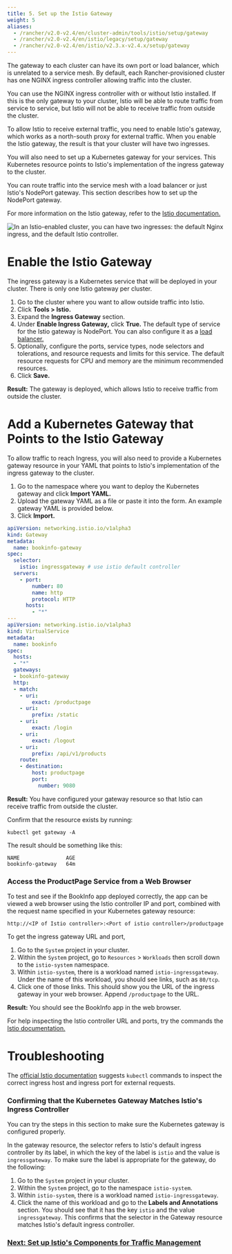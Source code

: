 ```yaml
---
title: 5. Set up the Istio Gateway
weight: 5
aliases:
  - /rancher/v2.0-v2.4/en/cluster-admin/tools/istio/setup/gateway
  - /rancher/v2.0-v2.4/en/istio/legacy/setup/gateway
  - /rancher/v2.0-v2.4/en/istio/v2.3.x-v2.4.x/setup/gateway
---
```


The gateway to each cluster can have its own port or load balancer, which is unrelated to a service mesh. By default, each Rancher-provisioned cluster has one NGINX ingress controller allowing traffic into the cluster. 

You can use the NGINX ingress controller with or without Istio installed. If this is the only gateway to your cluster, Istio will be able to route traffic from service to service, but Istio will not be able to receive traffic from outside the cluster.

To allow Istio to receive external traffic, you need to enable Istio's gateway, which works as a north-south proxy for external traffic. When you enable the Istio gateway, the result is that your cluster will have two ingresses.

You will also need to set up a Kubernetes gateway for your services. This Kubernetes resource points to Istio's implementation of the ingress gateway to the cluster.

You can route traffic into the service mesh with a load balancer or just Istio's NodePort gateway. This section describes how to set up the NodePort gateway.

For more information on the Istio gateway, refer to the [Istio documentation.](https://istio.io/docs/reference/config/networking/v1alpha3/gateway/) 

![In an Istio-enabled cluster, you can have two ingresses: the default Nginx ingress, and the default Istio controller.]({{<baseurl>}}/img/rancher/istio-ingress.svg)

# Enable the Istio Gateway

The ingress gateway is a Kubernetes service that will be deployed in your cluster. There is only one Istio gateway per cluster.

1. Go to the cluster where you want to allow outside traffic into Istio.
1. Click **Tools > Istio.**
1. Expand the **Ingress Gateway** section.
1. Under **Enable Ingress Gateway,** click **True.** The default type of service for the Istio gateway is NodePort. You can also configure it as a [load balancer.]({{<baseurl>}}/rancher/v2.0-v2.4/en/k8s-in-rancher/load-balancers-and-ingress/load-balancers/)
1. Optionally, configure the ports, service types, node selectors and tolerations, and resource requests and limits for this service. The default resource requests for CPU and memory are the minimum recommended resources.
1. Click **Save.**

**Result:** The gateway is deployed, which allows Istio to receive traffic from outside the cluster.

# Add a Kubernetes Gateway that Points to the Istio Gateway

To allow traffic to reach Ingress, you will also need to provide a Kubernetes gateway resource in your YAML that points to Istio's implementation of the ingress gateway to the cluster.

1. Go to the namespace where you want to deploy the Kubernetes gateway and click **Import YAML.**
1. Upload the gateway YAML as a file or paste it into the form. An example gateway YAML is provided below.
1.  Click **Import.**

```yaml
apiVersion: networking.istio.io/v1alpha3
kind: Gateway
metadata:
  name: bookinfo-gateway
spec:
  selector:
    istio: ingressgateway # use istio default controller
  servers:
    - port:
        number: 80
        name: http
        protocol: HTTP
      hosts:
        - "*"
---
apiVersion: networking.istio.io/v1alpha3
kind: VirtualService
metadata:
  name: bookinfo
spec:
  hosts:
  - "*"
  gateways:
  - bookinfo-gateway
  http:
  - match:
    - uri:
        exact: /productpage
    - uri:
        prefix: /static
    - uri:
        exact: /login
    - uri:
        exact: /logout
    - uri:
        prefix: /api/v1/products
    route:
    - destination:
        host: productpage
        port:
          number: 9080
```

**Result:** You have configured your gateway resource so that Istio can receive traffic from outside the cluster.

Confirm that the resource exists by running:
```
kubectl get gateway -A
```

The result should be something like this:
```
NAME               AGE
bookinfo-gateway   64m
```

### Access the ProductPage Service from a Web Browser

To test and see if the BookInfo app deployed correctly, the app can be viewed a web browser using the Istio controller IP and port, combined with the request name specified in your Kubernetes gateway resource:

`http://<IP of Istio controller>:<Port of istio controller>/productpage`

To get the ingress gateway URL and port,

1. Go to the `System` project in your cluster.
1. Within the `System` project, go to `Resources` > `Workloads` then scroll down to the `istio-system` namespace. 
1. Within `istio-system`, there is a workload named `istio-ingressgateway`. Under the name of this workload, you should see links, such as `80/tcp`.
1. Click one of those links. This should show you the URL of the ingress gateway in your web browser. Append `/productpage` to the URL.

**Result:** You should see the BookInfo app in the web browser.

For help inspecting the Istio controller URL and ports, try the commands the [Istio documentation.](https://istio.io/docs/tasks/traffic-management/ingress/ingress-control/#determining-the-ingress-ip-and-ports)

# Troubleshooting

The [official Istio documentation](https://istio.io/docs/tasks/traffic-management/ingress/ingress-control/#troubleshooting) suggests `kubectl` commands to inspect the correct ingress host and ingress port for external requests.

### Confirming that the Kubernetes Gateway Matches Istio's Ingress Controller

You can try the steps in this section to make sure the Kubernetes gateway is configured properly.

In the gateway resource, the selector refers to Istio's default ingress controller by its label, in which the key of the label is `istio` and the value is `ingressgateway`.  To make sure the label is appropriate for the gateway, do the following:

1. Go to the `System` project in your cluster.
1. Within the `System` project, go to the namespace `istio-system`. 
1. Within `istio-system`, there is a workload named `istio-ingressgateway`.
1. Click the name of this workload and go to the **Labels and Annotations** section. You should see that it has the key `istio` and the value `ingressgateway`. This confirms that the selector in the Gateway resource matches Istio's default ingress controller.

### [Next: Set up Istio's Components for Traffic Management]({{<baseurl>}}/rancher/v2.0-v2.4/en/cluster-admin/tools/istio/setup/set-up-traffic-management)

